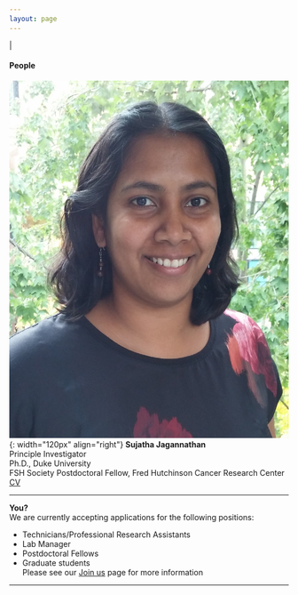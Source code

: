 ```yaml
---
layout: page
---
```

|

#### People

![Suja Jagannathan](/img/SJ_photo_for_flyer.jpg){: width="120px" align="right"}
**Sujatha Jagannathan**  
Principle Investigator  
Ph.D., Duke University    
FSH Society Postdoctoral Fellow, Fred Hutchinson Cancer Research Center   
  <a href="/members/members-postdocs/cv/JagannathanSujatha.pdf">CV</a>&nbsp;
  <a href="http://scholar.google.com/citations?user=AhRVE-MAAAAJ" target="new"><i class="ai ai-google-scholar fa-fw"></i></a>&nbsp;
  <a href="http://twitter.com/RNA_biologist" target="new"><i class="fa fa-twitter fa-fw"></i></a>
      
----

**You?**  
We are currently accepting applications for the following positions:
- Technicians/Professional Research Assistants  
- Lab Manager  
- Postdoctoral Fellows  
- Graduate students  
Please see our [Join us](https://jagannathan-lab.github.io/joinus/) page for more information
----

